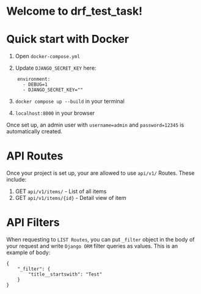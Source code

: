 # Welcome to drf_test_task!

# Quick start with Docker 

1) Open `docker-compose.yml`

2) Update `DJANGO_SECRET_KEY` here:
```
	environment:
      - DEBUG=1
      - DJANGO_SECRET_KEY=""
```

3) `docker compose up --build` in your terminal

4) `localhost:8000` in your browser

Once set up, an admin user with `username=admin` and `password=12345` is automatically created.

# API Routes 

Once your project is set up, your are allowed to use `api/v1/` Routes. These include:

1) GET `api/v1/items/` - List of all items 
2) GET `api/v1/items/{id}` - Detail view of item 

# API Filters 

When requesting to `LIST Routes`, you can put `_filter` object in the body of your request and write `Django ORM` filter queries as values. This is an example of body:

```
{
    "_filter": {
        "title__startswith": "Test"
    }
}
```




